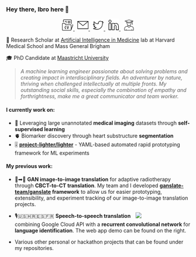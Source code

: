 
### Hey there, Ibro here 👋

<!-- START: Icon links to my profiles. Dark/light mode support. -->
<p align="center">
  <a href="https://drive.google.com/file/d/1-M4SUlF0wWqGxd35uK-lma32OKjUC5Ue/view?usp=share_link" target="_blank" alt="CV">
    <picture>
      <source media="(prefers-color-scheme: dark)" srcset="icons/cv_inverted.png" width="30px">
      <img alt="CV" src="icons/cv.png" width="30px">
    </picture>
  </a>
  &nbsp;
  <a href="mailto: ihadzic@bwh.harvard.edu" target="_blank" alt="Email">
    <picture>
      <source media="(prefers-color-scheme: dark)" srcset="icons/email_inverted.png" width="30px">
      <img alt="Email" src="icons/email.png" width="30px">
    </picture>
  </a>
  &nbsp;
  <a href="https://twitter.com/hadziibro" target="_blank" alt="Twitter">
    <picture>
      <source media="(prefers-color-scheme: dark)" srcset="icons/twitter_inverted.png" width="30px">
      <img alt="Twitter" src="icons/twitter.png" width="30px">
    </picture>
  </a>
  &nbsp;
  <a href="https://www.linkedin.com/in/ibrhad/" target="_blank" alt="LinkedIn">
    <picture>
      <source media="(prefers-color-scheme: dark)" srcset="icons/linkedin_inverted.png" width="30px" height="32px">
      <img alt="LinkedIn" src="icons/linkedin.png" width="30px" height="32px">
    </picture>
  </a>
  &nbsp;
  <a href="https://scholar.google.com/citations?user=ZwxiGQ0AAAAJ&hl=en" target="_blank" alt="Google Scholar">
    <picture>
      <source media="(prefers-color-scheme: dark)" srcset="icons/scholar_inverted.png" width="30px">
      <img alt="Google Scholar" src="icons/scholar.png" width="30px">
    </picture>
  </a>
</p>
<!-- END: Icon links to my profiles. Dark/light mode support. -->

🔬 Research Scholar at [Artificial Intelligence in Medicine](https://aim.hms.harvard.edu/) lab at Harvard Medical School and Mass General Brigham

🎓 PhD Candidate at [Maastricht University](https://www.maastrichtuniversity.nl/about-um/faculties/faculty-health-medicine-and-life-sciences-0)
> *A machine learning engineer passionate about solving problems and creating impact in interdisciplinary fields. An adventurer by nature, thriving when challenged  intellectually at multiple fronts. My outstanding social skills, especially the combination of empathy and forthrightness,  make me a great communicator and team worker.*

####  I currently work on:
- 🩻 Leveraging large unannotated **medical imaging** datasets through **self-supervised learning**
- 🫀 Biomarker discovery through heart substructure **segmentation**
- 🎚️ **[project-lighter/lighter](https://github.com/project-lighter/lighter)** - YAML-based automated rapid prototyping framework for ML experiments

#### My previous work:
- 🌆➡🌃 **GAN image-to-image translation** for adaptive radiotherapy through **CBCT-to-CT translation**. My team and I developed **[ganslate-team/ganslate](https://github.com/ganslate-team/ganslate) framework** to allow us for easier prototyping, extensibility, and experiment tracking of our image-to-image translation projects.

- 🎙️🇺🇸🇭🇷🇪🇸🇫🇷 **Speech-to-speech translation** [<img align="right" width="150" src="https://img.youtube.com/vi/RN3c_3j5m4U/3.jpg">](https://www.youtube.com/watch?v=RN3c_3j5m4U) combining Google Cloud API with a **recurrent convolutional network** for **language identification**. The web app demo can be found on the right.

- Various other personal or hackathon projects that can be found under my repositories.

